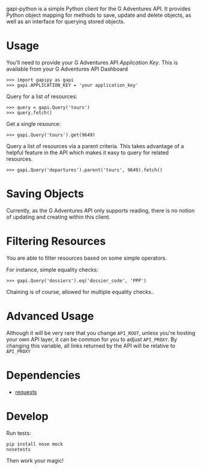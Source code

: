 gapi-python is a simple Python client for the G Adventures API. It provides Python
object mapping for methods to save, update and delete objects, as well as an
interface for querying stored objects.

Usage
===

You'll need to provide your G Adventures API _Application Key_. This is
available from your G Adventures API Dashboard

    >>> import gapipy as gapi
    >>> gapi.APPLICATION_KEY = 'your application_key'

Query for a list of resources:

    >>> query = gapi.Query('tours')
    >>> query.fetch()

Get a single resource:

    >>> gapi.Query('tours').get(9649)

Query a list of resources via a parent criteria. This takes advantage of a
helpful feature in the API which makes it easy to query for related resources.

    >>> gapi.Query('departures').parent('tours', 9649).fetch()

Saving Objects
===

Currently, as the G Adventures API only supports reading, there is no notion of
updating and creating within this client.

Filtering Resources
===

You are able to filter resources based on some simple operators.

For instance, simple equality checks:

    >>> gapi.Query('dossiers').eq('dossier_code', 'PPP')

Chaining is of course, allowed for multiple equality checks..

Advanced Usage
====

Although it will be very rare that you change `API_ROOT`, unless you're hosting
your own API layer, it can be common for you to adjust `API_PROXY`. By changing
this variable, all links returned by the API will be relative to `API_PROXY`


Dependencies
===

* [requests](http://docs.python-requests.org/en/latest/)

Develop
===

Run tests:

    pip install nose mock
    nosetests

Then work your magic!
